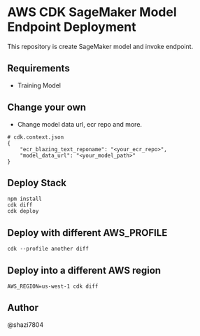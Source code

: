 # AWS CDK SageMaker Model Endpoint Deployment

This repository is create SageMaker model and invoke endpoint.

## Requirements

- Training Model

## Change your own

- Change model data url, ecr repo and more.

```
# cdk.context.json
{
    "ecr_blazing_text_reponame": "<your_ecr_repo>",
    "model_data_url": "<your_model_path>"
}
```

## Deploy Stack

```
npm install
cdk diff
cdk deploy
```

## Deploy with different AWS_PROFILE

```
cdk --profile another diff
```

## Deploy into a different AWS region

```
AWS_REGION=us-west-1 cdk diff
```

## Author

@shazi7804
